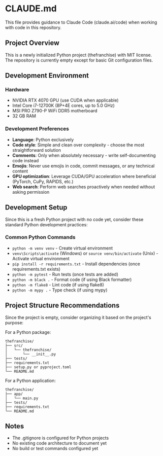 # CLAUDE.md

This file provides guidance to Claude Code (claude.ai/code) when working with code in this repository.

## Project Overview

This is a newly initialized Python project (thefranchise) with MIT license. The repository is currently empty except for basic Git configuration files.

## Development Environment

### Hardware
- NVIDIA RTX 4070 GPU (use CUDA when applicable)
- Intel Core i7-12700K (8P+4E cores, up to 5.0 GHz)
- MSI PRO Z790-P WiFi DDR5 motherboard
- 32 GB RAM

### Development Preferences
- **Language**: Python exclusively
- **Code style**: Simple and clean over complexity - choose the most straightforward solution
- **Comments**: Only when absolutely necessary - write self-documenting code instead
- **Emojis**: Never use emojis in code, commit messages, or any technical content
- **GPU optimization**: Leverage CUDA/GPU acceleration where beneficial (PyTorch, CuPy, RAPIDS, etc.)
- **Web search**: Perform web searches proactively when needed without asking permission

## Development Setup

Since this is a fresh Python project with no code yet, consider these standard Python development practices:

### Common Python Commands
- `python -m venv venv` - Create virtual environment
- `venv\Scripts\activate` (Windows) or `source venv/bin/activate` (Unix) - Activate virtual environment
- `pip install -r requirements.txt` - Install dependencies (once requirements.txt exists)
- `python -m pytest` - Run tests (once tests are added)
- `python -m black .` - Format code (if using Black formatter)
- `python -m flake8` - Lint code (if using flake8)
- `python -m mypy .` - Type check (if using mypy)

## Project Structure Recommendations

Since the project is empty, consider organizing it based on the project's purpose:

For a Python package:
```
thefranchise/
├── src/
│   └── thefranchise/
│       └── __init__.py
├── tests/
├── requirements.txt
├── setup.py or pyproject.toml
└── README.md
```

For a Python application:
```
thefranchise/
├── app/
│   └── main.py
├── tests/
├── requirements.txt
└── README.md
```

## Notes

- The .gitignore is configured for Python projects
- No existing code architecture to document yet
- No build or test commands configured yet